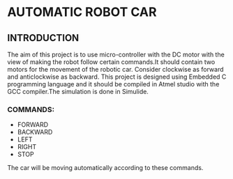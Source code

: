 # AUTOMATIC ROBOT CAR

## INTRODUCTION

The aim of this project is to use  micro-controller with the DC motor with the view of making the robot follow certain commands.It should contain two  motors for the movement of the robotic car. Consider clockwise as forward and anticlockwise as backward. This project is designed using Embedded C programming language and it should be  compiled in Atmel studio with the GCC compiler.The simulation is done in Simulide.

### COMMANDS: 

* FORWARD
* BACKWARD
* LEFT
* RIGHT
* STOP

The car will be moving automatically according to these commands.
